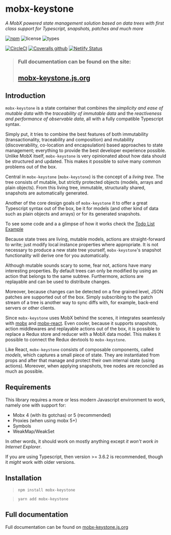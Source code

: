 # mobx-keystone

_A MobX powered state management solution based on data trees with first class support for Typescript, snapshots, patches and much more_

[![npm](https://img.shields.io/npm/v/mobx-keystone.svg?style=flat-square&logo=npm)](https://www.npmjs.com/package/mobx-keystone)
![license](https://img.shields.io/npm/l/mobx-keystone.svg?style=flat-square)
![types](https://img.shields.io/npm/types/mobx-keystone.svg?style=flat-square&logo=typescript)

[![CircleCI](https://img.shields.io/circleci/build/github/xaviergonz/mobx-keystone.svg?style=flat-square&logo=circleci)](https://circleci.com/gh/xaviergonz/workflows/mobx-keystone)
[![Coveralls github](https://img.shields.io/coveralls/github/xaviergonz/mobx-keystone.svg?style=flat-square&logo=coveralls)](https://coveralls.io/github/xaviergonz/mobx-keystone?branch=master)
[![Netlify Status](https://api.netlify.com/api/v1/badges/c5f60bcb-c1ff-4d04-ad14-1fc34ddbb429/deploy-status)](https://app.netlify.com/sites/mobx-keystone/deploys)

> ### Full documentation can be found on the site:
>
> ## [mobx-keystone.js.org](https://mobx-keystone.js.org)

## Introduction

`mobx-keystone` is a state container that combines the _simplicity and ease of mutable data_ with the _traceability of immutable data_ and the _reactiveness and performance of observable data_, all with a fully compatible Typescript syntax.

Simply put, it tries to combine the best features of both immutability (transactionality, traceability and composition) and mutability (discoverability, co-location and encapsulation) based approaches to state management; everything to provide the best developer experience possible.
Unlike MobX itself, `mobx-keystone` is very opinionated about how data should be structured and updated.
This makes it possible to solve many common problems out of the box.

Central in `mobx-keystone` (`mobx-keystone`) is the concept of a _living tree_. The tree consists of mutable, but strictly protected objects (models, arrays and plain objects).
From this living tree, immutable, structurally shared, snapshots are automatically generated.

Another of the core design goals of `mobx-keystone` it to offer a great Typescript syntax out of the box, be it for models (and other kind of data such as plain objects and arrays) or for its generated snapshots.

To see some code and a a glimpse of how it works check the [Todo List Example](https://mobx-keystone.js.org/examples/todoList)

Because state trees are living, mutable models, actions are straight-forward to write; just modify local instance properties where appropriate. It is not necessary to produce a new state tree yourself, `mobx-keystone`'s snapshot functionality will derive one for you automatically.

Although mutable sounds scary to some, fear not, actions have many interesting properties.
By default trees can only be modified by using an action that belongs to the same subtree.
Furthermore, actions are replayable and can be used to distribute changes.

Moreover, because changes can be detected on a fine grained level, JSON patches are supported out of the box.
Simply subscribing to the patch stream of a tree is another way to sync diffs with, for example, back-end servers or other clients.

Since `mobx-keystone` uses MobX behind the scenes, it integrates seamlessly with [mobx](https://mobx.js.org) and [mobx-react](https://github.com/mobxjs/mobx-react).
Even cooler, because it supports snapshots, action middlewares and replayable actions out of the box, it is possible to replace a Redux store and reducer with a MobX data model.
This makes it possible to connect the Redux devtools to `mobx-keystone`.

Like React, `mobx-keystone` consists of composable components, called _models_, which captures a small piece of state. They are instantiated from props and after that manage and protect their own internal state (using actions). Moreover, when applying snapshots, tree nodes are reconciled as much as possible.

## Requirements

This library requires a more or less modern Javascript environment to work, namely one with support for:

- Mobx 4 (with its gotchas) or 5 (recommended)
- Proxies (when using mobx 5+)
- Symbols
- WeakMap/WeakSet

In other words, it should work on mostly anything except _it won't work in Internet Explorer_.

If you are using Typescript, then version >= 3.6.2 is recommended, though it _might_ work with older versions.

## Installation

> `npm install mobx-keystone`

> `yarn add mobx-keystone`

## Full documentation

Full documentation can be found on [mobx-keystone.js.org](https://mobx-keystone.js.org)
